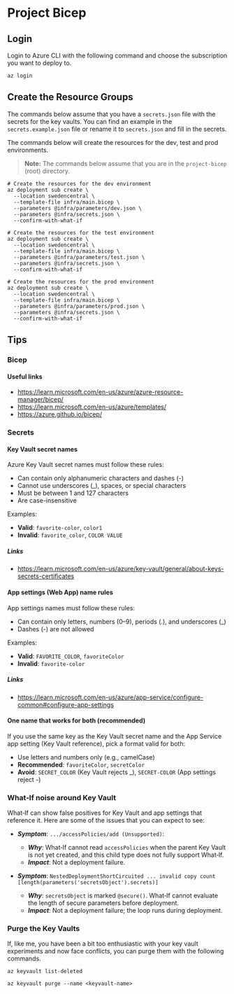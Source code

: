 # Project Bicep

## Login

Login to Azure CLI with the following command and choose the subscription you want to deploy to.

```shell
az login
```

## Create the Resource Groups

The commands below assume that you have a `secrets.json` file with the secrets for the key vaults. You can find an
example in the `secrets.example.json` file or rename it to `secrets.json` and fill in the secrets.

The commands below will create the resources for the dev, test and prod environments.

> **Note:** The commands below assume that you are in the `project-bicep` (root) directory.

```shell
# Create the resources for the dev environment
az deployment sub create \
  --location swedencentral \
  --template-file infra/main.bicep \
  --parameters @infra/parameters/dev.json \
  --parameters @infra/secrets.json \
  --confirm-with-what-if

# Create the resources for the test environment
az deployment sub create \
  --location swedencentral \
  --template-file infra/main.bicep \
  --parameters @infra/parameters/test.json \
  --parameters @infra/secrets.json \
  --confirm-with-what-if

# Create the resources for the prod environment
az deployment sub create \
  --location swedencentral \
  --template-file infra/main.bicep \
  --parameters @infra/parameters/prod.json \
  --parameters @infra/secrets.json \
  --confirm-with-what-if
```

## Tips

### Bicep

#### Useful links

- https://learn.microsoft.com/en-us/azure/azure-resource-manager/bicep/
- https://learn.microsoft.com/en-us/azure/templates/
- https://azure.github.io/bicep/

### Secrets

#### Key Vault secret names

Azure Key Vault secret names must follow these rules:

- Can contain only alphanumeric characters and dashes (\-)
- Cannot use underscores (\_), spaces, or special characters
- Must be between 1 and 127 characters
- Are case-insensitive

Examples:

- **Valid**: `favorite-color`, `color1`
- **Invalid**: `favorite_color`, `COLOR VALUE`

##### Links

- https://learn.microsoft.com/en-us/azure/key-vault/general/about-keys-secrets-certificates

#### App settings (Web App) name rules

App settings names must follow these rules:

- Can contain only letters, numbers (0–9), periods (.), and underscores (_)
- Dashes (\-) are not allowed

Examples:

- **Valid**: `FAVORITE_COLOR`, `favoriteColor`
- **Invalid**: `favorite-color`

##### Links

- https://learn.microsoft.com/en-us/azure/app-service/configure-common#configure-app-settings

#### One name that works for both (recommended)

If you use the same key as the Key Vault secret name and the App Service app setting (Key Vault reference), pick a
format valid for both:

- Use letters and numbers only (e.g., camelCase)
- **Recommended**: `favoriteColor`, `secretColor`
- **Avoid**: `SECRET_COLOR` (Key Vault rejects \_), `SECRET-COLOR` (App settings reject \-)

### What‑If noise around Key Vault

What‑If can show false positives for Key Vault and app settings that reference it. Here are some of the issues that you
can expect to see:

- ***Symptom***: `.../accessPolicies/add (Unsupported)`:
    - ***Why***: What‑If cannot read `accessPolicies` when the parent Key Vault is not yet created, and this child type does
      not fully support What‑If.
    - ***Impact***: Not a deployment failure.

- ***Symptom***: `NestedDeploymentShortCircuited ... invalid copy count [length(parameters('secretsObject').secrets)]`
    - ***Why***: `secretsObject` is marked `@secure()`. What‑If cannot evaluate the length of secure parameters before
      deployment.
    - ***Impact***: Not a deployment failure; the loop runs during deployment.

### Purge the Key Vaults

If, like me, you have been a bit too enthusiastic with your key vault experiments and now face conflicts, you can purge
them with the following commands.

```shell
az keyvault list-deleted

az keyvault purge --name <keyvault-name>
```
